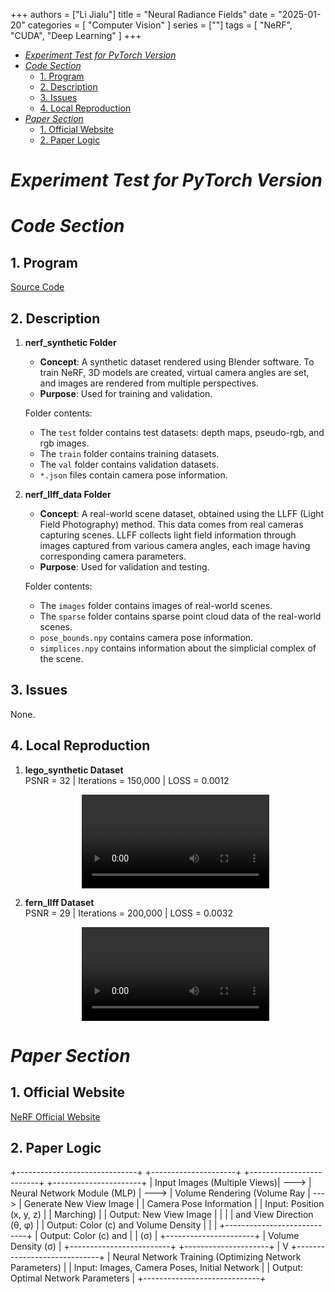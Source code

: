 +++
authors = ["Li Jialu"]
title = "Neural Radiance Fields"
date = "2025-01-20"
categories = [
    "Computer Vision"
]
series = [""]
tags = [
   "NeRF", "CUDA", "Deep Learning"
]
+++

- [*Experiment Test for PyTorch Version*](#experiment-test-for-pytorch-version)
- [*Code Section*](#code-section)
  - [1. Program](#1-program)
  - [2. Description](#2-description)
  - [3. Issues](#3-issues)
  - [4. Local Reproduction](#4-local-reproduction)
- [*Paper Section*](#paper-section)
  - [1. Official Website](#1-official-website)
  - [2. Paper Logic](#2-paper-logic)

# *Experiment Test for PyTorch Version*

# *Code Section*

## 1. Program

[Source Code](https://github.com/yenchenlin/nerf-pytorch)

## 2. Description

1. **nerf_synthetic Folder**

   - **Concept**: A synthetic dataset rendered using Blender software. To train NeRF, 3D models are created, virtual camera angles are set, and images are rendered from multiple perspectives.
   - **Purpose**: Used for training and validation.
   
   Folder contents:
   - The `test` folder contains test datasets: depth maps, pseudo-rgb, and rgb images.
   - The `train` folder contains training datasets.
   - The `val` folder contains validation datasets.
   - `*.json` files contain camera pose information.

2. **nerf_llff_data Folder**

   - **Concept**: A real-world scene dataset, obtained using the LLFF (Light Field Photography) method. This data comes from real cameras capturing scenes. LLFF collects light field information through images captured from various camera angles, each image having corresponding camera parameters.
   - **Purpose**: Used for validation and testing.
   
   Folder contents:
   - The `images` folder contains images of real-world scenes.
   - The `sparse` folder contains sparse point cloud data of the real-world scenes.
   - `pose_bounds.npy` contains camera pose information.
   - `simplices.npy` contains information about the simplicial complex of the scene.

## 3. Issues

None.

## 4. Local Reproduction

1. **lego_synthetic Dataset**  
   PSNR = 32 | Iterations = 150,000 | LOSS = 0.0012  
   <div class="container" style="display: flex; justify-content: center;">
     <video controls style="max-width:100%; height:auto;">
       <source src="https://github.com/heirenlop/heirenlop.github.io/releases/download/V1.0/blender_paper_lego_spiral_200000_rgb.mp4" type="video/mp4">
       Your browser does not support HTML5 video playback.
     </video>
   </div>

2. **fern_llff Dataset**  
   PSNR = 29 | Iterations = 200,000 | LOSS = 0.0032  
   <div class="container" style="display: flex; justify-content: center;">
     <video controls style="max-width:100%; height:auto;">
       <source src="https://github.com/heirenlop/heirenlop.github.io/releases/download/V1.0/fern_test_spiral_200000_rgb.mp4" type="video/mp4">
       Your browser does not support HTML5 video playback.
     </video>
   </div>

# *Paper Section*

## 1. Official Website

[NeRF Official Website](https://www.matthewtancik.com/nerf)

## 2. Paper Logic

+------------------------------+       +---------------------+       +-------------------------+       +----------------------+
| Input Images (Multiple Views)|  ---> | Neural Network Module (MLP) |  ---> | Volume Rendering (Volume Ray |  ---> | Generate New View Image  |
| Camera Pose Information      |       | Input: Position (x, y, z)    |       | Marching)               |       | Output: New View Image   |
|                              |       | and View Direction (θ, φ)    |       | Output: Color (c) and Volume Density |       |                      |
+----------------------------+ | Output: Color (c) and   |       | (σ)                       |       +----------------------+
                               | Volume Density (σ)      |       +-------------------------+
                               +---------------------+
                                        |
                                        V
                             +-----------------------------+
                             | Neural Network Training (Optimizing Network Parameters) |
                             | Input: Images, Camera Poses, Initial Network           |
                             | Output: Optimal Network Parameters                      |
                             +-----------------------------+
